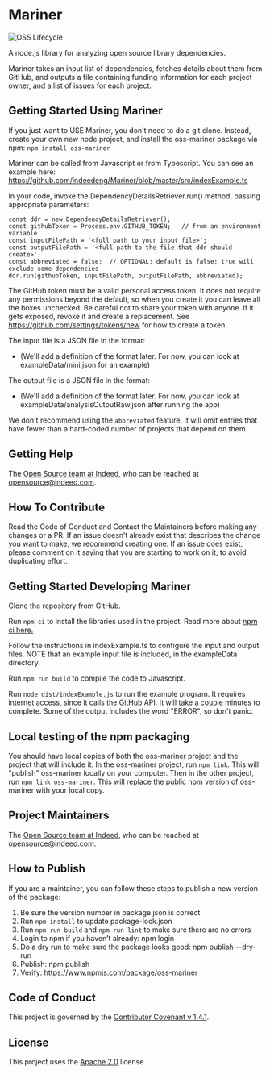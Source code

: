 # Mariner

![OSS Lifecycle](https://img.shields.io/osslifecycle/indeedeng/Mariner.svg)

A node.js library for analyzing open source library dependencies.

Mariner takes an input list of dependencies, fetches details about them from GitHub, 
and outputs a file containing funding information for each project owner, and a list 
of issues for each project.

## Getting Started Using Mariner

If you just want to USE Mariner, you don't need to do a git clone. 
Instead, create your own new node project, and install the oss-mariner package via npm:
```npm install oss-mariner```

Mariner can be called from Javascript or from Typescript. You can see an example here:
https://github.com/indeedeng/Mariner/blob/master/src/indexExample.ts

In your code, invoke the DependencyDetailsRetriever.run() method, passing appropriate parameters:
```
const ddr = new DependencyDetailsRetriever();
const githubToken = Process.env.GITHUB_TOKEN;   // from an environment variable
const inputFilePath = '<full path to your input file>';
const outputFilePath = '<full path to the file that ddr should create>';
const abbreviated = false;  // OPTIONAL; default is false; true will exclude some dependencies
ddr.run(githubToken, inputFilePath, outputFilePath, abbreviated);

```

The GitHub token must be a valid personal access token. It does not require any permissions beyond 
the default, so when you create it you can leave all the boxes unchecked. Be careful not to 
share your token with anyone. If it gets exposed, revoke it and create a replacement. 
See https://github.com/settings/tokens/new for how to create a token. 

The input file is a JSON file in the format: 
- (We'll add a definition of the format later. 
For now, you can look at exampleData/mini.json for an example)

The output file is a JSON file in the format:
- (We'll add a definition of the format later. 
For now, you can look at exampleData/analysisOutputRaw.json after running the app)

We don't recommend using the ```abbreviated``` feature.
It will omit entries that have fewer than a hard-coded number of projects that depend on them. 

## Getting Help

The [Open Source team at Indeed](https://opensource.indeedeng.io/), who can be reached at opensource@indeed.com. 

## How To Contribute

Read the Code of Conduct and Contact the Maintainers before making any changes or a PR. 
If an issue doesn’t already exist that describes the change you want to make, we recommend 
creating one. If an issue does exist, please comment on it saying that you are starting to 
work on it, to avoid duplicating effort. 

## Getting Started Developing Mariner

Clone the repository from GitHub. 

Run ```npm ci``` to install the libraries used in the project. Read more about [npm ci here.](https://blog.npmjs.org/post/171556855892/introducing-npm-ci-for-faster-more-reliable)

Follow the instructions in indexExample.ts to configure the input and output files. 
NOTE that an example input file is included, in the exampleData directory. 

Run ```npm run build``` to compile the code to Javascript. 

Run ```node dist/indexExample.js``` to run the example program. It requires internet access, 
since it calls the GitHub API. It will take a couple minutes to complete. 
Some of the output includes the word "ERROR", so don't panic. 

## Local testing of the npm packaging

You should have local copies of both the oss-mariner project and the project that will include it. 
In the oss-mariner project, run ```npm link```. This will "publish" oss-mariner locally on your 
computer. Then in the other project, run ```npm link oss-mariner```. 
This will replace the public npm version of oss-mariner with your local copy. 

## Project Maintainers

The [Open Source team at Indeed](https://opensource.indeedeng.io/), who can be reached at opensource@indeed.com.

## How to Publish

If you are a maintainer, you can follow these steps to publish a new version of the package:
1. Be sure the version number in package.json is correct
1. Run ```npm install``` to update package-lock.json
1. Run ```npm run build``` and ```npm run lint``` to make sure there are no errors
1. Login to npm if you haven’t already: npm login
1. Do a dry run to make sure the package looks good: npm publish --dry-run
1. Publish: npm publish
1. Verify: https://www.npmjs.com/package/oss-mariner

## Code of Conduct
This project is governed by the [Contributor Covenant v 1.4.1](CODE_OF_CONDUCT.md). 

## License
This project uses the [Apache 2.0](LICENSE) license.

